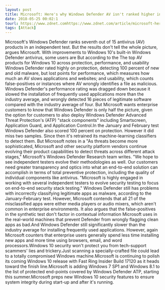 ```yaml
---
layout: post
title: Microsoft: Here's why Windows Defender AV isn't ranked higher in new antivirus tests
date: 2018-05-25 00:02:1
tourl: https://www.zdnet.comhttps://www.zdnet.com/article/microsoft-heres-why-windows-defender-av-isnt-ranked-higher-in-new-antivirus-tests/
tags: [Attack]
---
```

Microsoft's Windows Defender ranks seventh out of 15 antivirus (AV) products in an independent test. But the results don't tell the whole picture, argues Microsoft. With improvements to Windows 10's built-in Windows Defender antivirus, some users are But according to the The top AV products for Windows 10 across protection, performance, and usability Windows Defender rated highly on protection, detecting 100 percent of new and old malware, but lost points for performance, which measures how much an AV slows applications and websites; and usability, which counts false-positives or instances where AV wrongly identifies a file as malicious. Windows Defender's performance rating was dragged down because it slowed the installation of frequently used applications more than the industry average, and wrongly detected 16 pieces of legitimate software compared with the industry average of four. But Microsoft wants enterprise customers to know that Windows Defender is only half the picture, given the option for customers to also deploy Windows Defender Advanced Threat Protection's (ATP) "stack components" including Smartscreen, Application Guard, and Application Control.In the January and February test Windows Defender also scored 100 percent on protection. However it did miss two samples. Since then it's retrained its machine-learning classifiers to detect them. But Microsoft notes in a "As threats become more sophisticated, Microsoft and other security platform vendors continue evolving their product capabilities to detect threats across different attack stages," Microsoft's Windows Defender Research team writes. "We hope to see independent testers evolve their methodologies as well. Our customers need greater transparency and optics into what an end-to-end solution can accomplish in terms of total preventive protection, including the quality of individual components like antivirus. "Microsoft is highly engaged in working with several independent testers to evolve security testing to focus on end-to-end security stack testing." Windows Defender still has problems with incorrectly classifying legitimate apps as malware, according to the January-February test. However, Microsoft contends that all 21 of the misclassified apps were either media players or audio mixers, which aren't common in enterprise environments. It also argues that the false-positives in the synthetic test don't factor in contextual information Microsoft uses in the real-world machines that prevent Defender from wrongly flagging clean apps as bad.And Windows Defender still significantly slower than the industry average for installing frequently used applications. However, again Microsoft counters that enterprise users generally spend less time installing new apps and more time using browsers, email, and word processors.Windows 10 security won't protect you from tech-support scammers' lies and trickery.Just scanning a specially-crafted file could lead to a totally compromised Windows machine.Microsoft is continuing to polish its coming Windows 10 release with Fast Ring Insider Build 17120 as it heads toward the finish line.Microsoft is adding Windows 7 SP1 and Windows 8.1 to the list of protected end-points covered by Windows Defender ATP, starting this summer.Microsoft preps new Windows 10 security features to ensure system integrity during start-up and after it's running.